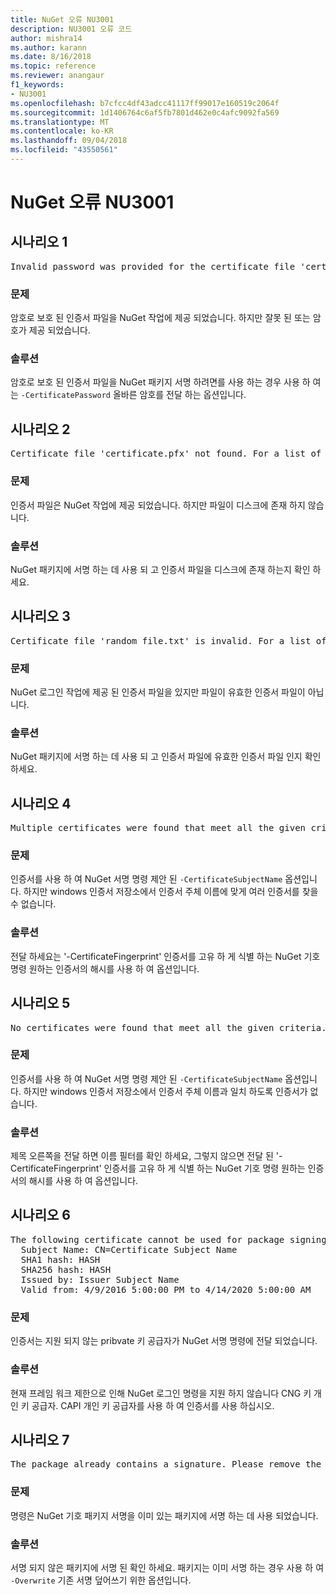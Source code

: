 ```yaml
---
title: NuGet 오류 NU3001
description: NU3001 오류 코드
author: mishra14
ms.author: karann
ms.date: 8/16/2018
ms.topic: reference
ms.reviewer: anangaur
f1_keywords:
- NU3001
ms.openlocfilehash: b7cfcc4df43adcc41117ff99017e160519c2064f
ms.sourcegitcommit: 1d1406764c6af5fb7801d462e0c4afc9092fa569
ms.translationtype: MT
ms.contentlocale: ko-KR
ms.lasthandoff: 09/04/2018
ms.locfileid: "43550561"
---
```

# <a name="nuget-error-nu3001"></a>NuGet 오류 NU3001

## <a name="scenario-1"></a>시나리오 1

<pre>Invalid password was provided for the certificate file 'certificate.pfx'. Please provide a valid password using the '-CertificatePassword' option.</pre>

### <a name="issue"></a>문제

암호로 보호 된 인증서 파일을 NuGet 작업에 제공 되었습니다. 하지만 잘못 된 또는 암호가 제공 되었습니다.


### <a name="solution"></a>솔루션

암호로 보호 된 인증서 파일을 NuGet 패키지 서명 하려면를 사용 하는 경우 사용 하 여는 `-CertificatePassword` 올바른 암호를 전달 하는 옵션입니다.



## <a name="scenario-2"></a>시나리오 2

<pre>Certificate file 'certificate.pfx' not found. For a list of accepted ways to provide a certificate, please visit https://docs.nuget.org/docs/reference/command-line-reference.</pre>

### <a name="issue"></a>문제

인증서 파일은 NuGet 작업에 제공 되었습니다. 하지만 파일이 디스크에 존재 하지 않습니다.


### <a name="solution"></a>솔루션

NuGet 패키지에 서명 하는 데 사용 되 고 인증서 파일을 디스크에 존재 하는지 확인 하세요.



## <a name="scenario-3"></a>시나리오 3

<pre>Certificate file 'random_file.txt' is invalid. For a list of accepted ways to provide a certificate, please visit https://docs.nuget.org/docs/reference/command-line-reference.</pre>

### <a name="issue"></a>문제

NuGet 로그인 작업에 제공 된 인증서 파일을 있지만 파일이 유효한 인증서 파일이 아닙니다.


### <a name="solution"></a>솔루션

NuGet 패키지에 서명 하는 데 사용 되 고 인증서 파일에 유효한 인증서 파일 인지 확인 하세요.



## <a name="scenario-4"></a>시나리오 4

<pre>Multiple certificates were found that meet all the given criteria. Use the '-CertificateFingerprint' option with the hash of the desired certificate.</pre>

### <a name="issue"></a>문제

인증서를 사용 하 여 NuGet 서명 명령 제안 된 `-CertificateSubjectName` 옵션입니다. 하지만 windows 인증서 저장소에서 인증서 주체 이름에 맞게 여러 인증서를 찾을 수 없습니다.


### <a name="solution"></a>솔루션

전달 하세요는 '-CertificateFingerprint' 인증서를 고유 하 게 식별 하는 NuGet 기호 명령 원하는 인증서의 해시를 사용 하 여 옵션입니다.



## <a name="scenario-5"></a>시나리오 5

<pre>No certificates were found that meet all the given criteria. For a list of accepted ways to provide a certificate, please visit https://docs.nuget.org/docs/reference/command-line-reference.</pre>

### <a name="issue"></a>문제

인증서를 사용 하 여 NuGet 서명 명령 제안 된 `-CertificateSubjectName` 옵션입니다. 하지만 windows 인증서 저장소에서 인증서 주체 이름과 일치 하도록 인증서가 없습니다.


### <a name="solution"></a>솔루션

제목 오른쪽을 전달 하면 이름 필터를 확인 하세요, 그렇지 않으면 전달 된 '-CertificateFingerprint' 인증서를 고유 하 게 식별 하는 NuGet 기호 명령 원하는 인증서의 해시를 사용 하 여 옵션입니다.



## <a name="scenario-6"></a>시나리오 6

<pre>The following certificate cannot be used for package signing as the private key provider is unsupported:
  Subject Name: CN=Certificate Subject Name
  SHA1 hash: HASH
  SHA256 hash: HASH
  Issued by: Issuer Subject Name
  Valid from: 4/9/2016 5:00:00 PM to 4/14/2020 5:00:00 AM</pre>

### <a name="issue"></a>문제

인증서는 지원 되지 않는 pribvate 키 공급자가 NuGet 서명 명령에 전달 되었습니다. 


### <a name="solution"></a>솔루션

현재 프레임 워크 제한으로 인해 NuGet 로그인 명령을 지원 하지 않습니다 CNG 키 개인 키 공급자. CAPI 개인 키 공급자를 사용 하 여 인증서를 사용 하십시오.



## <a name="scenario-7"></a>시나리오 7

<pre>The package already contains a signature. Please remove the existing signature before adding a new signature.</pre>

### <a name="issue"></a>문제

명령은 NuGet 기호 패키지 서명을 이미 있는 패키지에 서명 하는 데 사용 되었습니다.


### <a name="solution"></a>솔루션

서명 되지 않은 패키지에 서명 된 확인 하세요. 패키지는 이미 서명 하는 경우 사용 하 여 `-Overwrite` 기존 서명 덮어쓰기 위한 옵션입니다.


